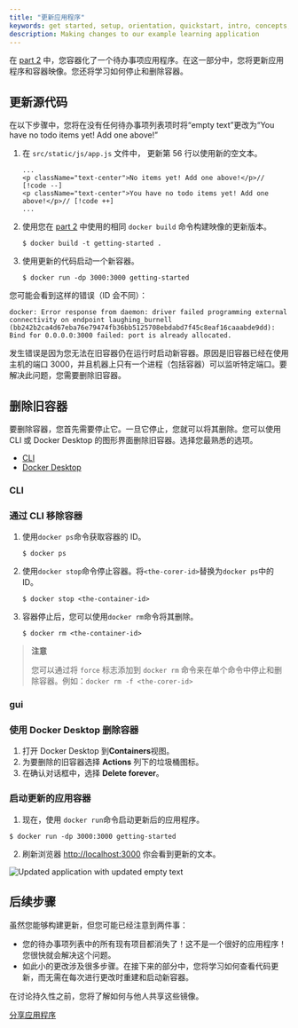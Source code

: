 ```yaml
---
title: "更新应用程序"
keywords: get started, setup, orientation, quickstart, intro, concepts, containers, docker desktop
description: Making changes to our example learning application
---
```


在 [part 2](./02_our_app.md) 中，您容器化了一个待办事项应用程序。在这一部分中，您将更新应用程序和容器映像。您还将学习如何停止和删除容器。

## 更新源代码

在以下步骤中，您将在没有任何待办事项列表项时将“empty text”更改为“You have no todo items yet! Add one above!”

1. 在 `src/static/js/app.js` 文件中， 更新第 56 行以使用新的空文本。

   ```text
   ...
   <p className="text-center">No items yet! Add one above!</p>// [!code --]
   <p className="text-center">You have no todo items yet! Add one above!</p>// [!code ++]
   ...
   ```

2. 使用您在 [part 2](./02_our_app/#build-the-apps-container-image) 中使用的相同 `docker build` 命令构建映像的更新版本。

   ```console
   $ docker build -t getting-started .
   ```

3. 使用更新的代码启动一个新容器。

   ```console
   $ docker run -dp 3000:3000 getting-started
   ```

您可能会看到这样的错误（ID 会不同）：

```console
docker: Error response from daemon: driver failed programming external connectivity on endpoint laughing_burnell
(bb242b2ca4d67eba76e79474fb36bb5125708ebdabd7f45c8eaf16caaabde9dd): Bind for 0.0.0.0:3000 failed: port is already allocated.
```

发生错误是因为您无法在旧容器仍在运行时启动新容器。原因是旧容器已经在使用主机的端口 3000，并且机器上只有一个进程（包括容器）可以监听特定端口。要解决此问题，您需要删除旧容器。

## 删除旧容器

要删除容器，您首先需要停止它。一旦它停止，您就可以将其删除。您可以使用 CLI 或 Docker Desktop 的图形界面删除旧容器。选择您最熟悉的选项。

- [CLI](#CLI)
- [Docker Desktop](#gui)

### CLI

### 通过 CLI 移除容器

1. 使用`docker ps`命令获取容器的 ID。

   ```console
   $ docker ps
   ```

2. 使用`docker stop`命令停止容器。将`<the-corer-id>`替换为`docker ps`中的 ID。

   ```console
   $ docker stop <the-container-id>
   ```

3. 容器停止后，您可以使用`docker rm`命令将其删除。

   ```console
   $ docker rm <the-container-id>
   ```

> **注意**
>
> 您可以通过将 `force` 标志添加到 `docker rm` 命令来在单个命令中停止和删除容器。例如：`docker rm -f <the-corer-id>`

### gui

### 使用 Docker Desktop 删除容器

1. 打开 Docker Desktop 到**Containers**视图。
2. 为要删除的旧容器选择 **Actions** 列下的垃圾桶图标。
3. 在确认对话框中，选择 **Delete forever**。

### 启动更新的应用容器

1. 现在，使用 `docker run`命令启动更新后的应用程序。

```console
$ docker run -dp 3000:3000 getting-started
```

2. 刷新浏览器 <a href="http://localhost:3000" target="_blank" rel="noreferrer">http://localhost:3000</a> 你会看到更新的文本。

![Updated application with updated empty text](images/todo-list-updated-empty-text.png)

## 后续步骤

虽然您能够构建更新，但您可能已经注意到两件事：

- 您的待办事项列表中的所有现有项目都消失了！这不是一个很好的应用程序！您很快就会解决这个问题。
- 如此小的更改涉及很多步骤。在接下来的部分中，您将学习如何查看代码更新，而无需在每次进行更改时重建和启动新容器。

在讨论持久性之前，您将了解如何与他人共享这些镜像。

[分享应用程序](04_sharing_app.md)
